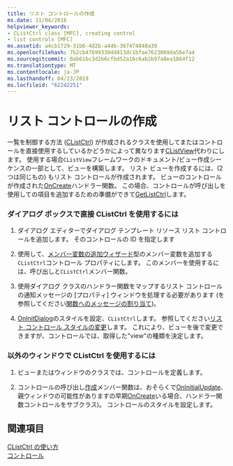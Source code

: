 ```yaml
---
title: リスト コントロールの作成
ms.date: 11/04/2016
helpviewer_keywords:
- CListCtrl class [MFC], creating control
- list controls [MFC]
ms.assetid: a4cb1729-31b6-4d2b-a44b-367474848a39
ms.openlocfilehash: 7b2cb47699339dd413dc1bfae7623069da56e7a4
ms.sourcegitcommit: 0ab61bc3d2b6cfbd52a16c6ab2b97a8ea1864f12
ms.translationtype: MT
ms.contentlocale: ja-JP
ms.lasthandoff: 04/23/2019
ms.locfileid: "62242251"
---
```

# <a name="creating-the-list-control"></a>リスト コントロールの作成

一覧を制御する方法 ([CListCtrl](../mfc/reference/clistctrl-class.md)) が作成されるクラスを使用してまたはコントロールを直接使用するしているかどうかによって異なります[CListView](../mfc/reference/clistview-class.md)代わりにします。 使用する場合`CListView`フレームワークのドキュメント/ビュー作成シーケンスの一部として、ビューを構築します。 リスト ビューを作成するには、(2 つは同じもの) もリスト コントロールが作成されます。 ビューのコントロールが作成された[OnCreate](../mfc/reference/cwnd-class.md#oncreate)ハンドラー関数。 この場合、コントロールが呼び出しを使用しての項目を追加するための準備ができて[GetListCtrl](../mfc/reference/clistview-class.md#getlistctrl)します。

### <a name="to-use-clistctrl-directly-in-a-dialog-box"></a>ダイアログ ボックスで直接 CListCtrl を使用するには

1. ダイアログ エディターでダイアログ テンプレート リソース リスト コントロールを追加します。 そのコントロールの ID を指定します

1. 使用して、[メンバー変数の追加ウィザード](../ide/adding-a-member-variable-visual-cpp.md)型のメンバー変数を追加する`CListCtrl`コントロール プロパティにします。 このメンバーを使用するには、呼び出しと`CListCtrl`メンバー関数。

1. 使用ダイアログ クラスのハンドラー関数をマップするリスト コントロールの通知メッセージの [プロパティ] ウィンドウを処理する必要があります (を参照してください[関数へのメッセージの割り当て](../mfc/reference/mapping-messages-to-functions.md))。

1. [OnInitDialog](../mfc/reference/cdialog-class.md#oninitdialog)のスタイルを設定、`CListCtrl`します。 参照してください[リスト コントロール スタイルの変更](../mfc/changing-list-control-styles.md)します。 これにより、ビューを後で変更できますが、コントロールでは、取得した"view"の種類を決定します。

### <a name="to-use-clistctrl-in-a-nondialog-window"></a>以外のウィンドウで CListCtrl を使用するには

1. ビューまたはウィンドウのクラスでは、コントロールを定義します。

1. コントロールの呼び出し[作成](../mfc/reference/clistctrl-class.md#create)メンバー関数は、おそらくで[OnInitialUpdate](../mfc/reference/cview-class.md#oninitialupdate)、親ウィンドウの可能性がありますの早期[OnCreate](../mfc/reference/cwnd-class.md#oncreate)いる場合、ハンドラー関数コントロールをサブクラス)。 コントロールのスタイルを設定します。

## <a name="see-also"></a>関連項目

[CListCtrl の使い方](../mfc/using-clistctrl.md)<br/>
[コントロール](../mfc/controls-mfc.md)
